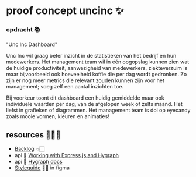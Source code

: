# proof concept uncinc ✨

### opdracht 📚
"Unc Inc Dashboard"

Unc Inc wil graag beter inzicht in de statistieken van het bedrijf en hun medewerkers. Het management team wil in één oogopslag kunnen zien wat de huidige productiviteit, aanwezigheid van medewerkers, ziekteverzuim is maar bijvoorbeeld ook hoeveelheid koffie die per dag wordt gedronken.
Zo zijn er nog meer metrics die relevant zouden kunnen zijn voor het management; voeg zelf een aantal inzichten toe.

Bij voorkeur toont dit dashboard een huidig gemiddelde maar ook individuele waarden per dag, van de afgelopen week of zelfs maand. Het liefst in grafieken of diagrammen.
Het management team is dol op eyecandy zoals mooie vormen, kleuren en animaties!

## resources 👩🏻‍💻
- [Backlog](https://github.com/users/YoussraElmortai/projects/10) 👈🏻
- api 🤔 [Working with Express.js and Hygraph](https://hygraph.com/blog/working-with-expressjs-and-hygraph)
- api 📝 [Hygraph docs](https://hygraph.com/docs)
- [Styleguide](https://www.figma.com/design/yykDqVt8HgkAXTYDDrFshs/unc-inc-dashboard-%F0%9F%AB%B6%F0%9F%8F%BB?node-id=3-4&t=LHa11AMTClXL9EX2-0) 💅🏻 in figma
